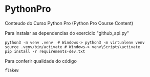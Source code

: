 # PythonPro
Conteudo do Curso Python Pro (Python Pro Course Content)


Para instalar as dependencias do exercicio "github_api.py"
```console
python3 -m venv .venv  # Windows-> python3 -m virtualenv venv
source .venv/bin/activate # Windows-> venv\Scripts\activate
pip install -r requirements-dev.txt
```

Para conferir qualidade do código
```console
flake8
```

